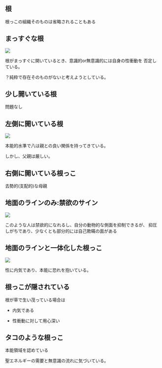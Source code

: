 



## 根

根っこの組織そのものは省略されることもある



## まっすぐな根

<img src="https://encrypted-tbn0.gstatic.com/images?q=tbn:ANd9GcT3zTelLNuV76n47IVKvaYBlmkeAlhxDaSPmw&usqp=CAU">

根がまっすぐに開いているとき、意識的or無意識的には自身の性衝動を
否定している。

？純粋で存在そのものがないと考えようとしている。


## 少し開いている根

問題なし


## 左側に開いている根

<img src="https://encrypted-tbn0.gstatic.com/images?q=tbn:ANd9GcSHoercVoJU3nRZ_2aeQxLDqqYsGkau3elQsA&usqp=CAU">

本能的水準で八は親との良い関係を持ってきている。

しかし、父親は厳しい。



## 右側に開いている根っこ

去勢的(支配的)な母親


## 地面のラインのみ:禁欲のサイン

<img src="https://hibiya-yuurakuchou-ginza-ekimae-clinic.jp/wp-content/uploads/2022/04/S_02.png">

このような人は禁欲的になれるし、自分の動物的な側面を抑制できるが、
抑圧しがちであり、少なくとも部分的には自己欺瞞の面がある


## 地面のラインと一体化した根っこ

<img src="https://encrypted-tbn0.gstatic.com/images?q=tbn:ANd9GcRRznhqPk9Jexq_iB4srHf2smiAB_Oa-r0hPA&usqp=CAU">

性に内気であり、本能に恐れを抱いている。



## 根っこが隠されている

根が草で生い茂っている場合は

- 内気である

- 性衝動に対して用心深い


## タコのような根っこ

本能領域を認めている

聖エネルギーの需要と無意識の流れに気づいている。






